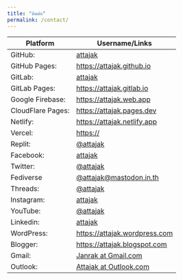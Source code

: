 ```yaml
---
title: "ติดต่อ"
permalink: /contact/
---
```

Platform | Username/Links
--- | ---
GitHub: | [attajak](https://github.com/attajak)
GitHub Pages: | <https://attajak.github.io>
GitLab: | [attajak](https://gitlab.com/attajak)
GitLab Pages: | <https://attajak.gitlab.io>
Google Firebase: | <https://attajak.web.app>
CloudFlare Pages: | <https://attajak.pages.dev>
Netlify: | <https://attajak.netlify.app>
Vercel: | <https://>
Replit: | [@attajak](https://replit.com/@attajak)
Facebook: | [attajak](https://facebook.com/attajak)
Twitter: | [@attajak](https://twitter.com/attajak)
Fediverse | [@attajak@mastodon.in.th](https://mastodon.in.th/@attajak)
Threads: | [@attajak](https://www.threads.net/@attajak)
Instagram: | [attajak](https://instagram.com/attajak)
YouTube: | [@attajak](https://youtube.com/@attajak)
Linkedin: | [attajak](https:/linkedin.com/in/attajak)
WordPress: | <https://attajak.wordpress.com>
Blogger: | <https://attajak.blogspot.com>
Gmail: | [Janrak at Gmail.com](mailto:janrak@gmail.com)
Outlook: | [Attajak at Outlook.com](mailto:attajak@outlook.com)
